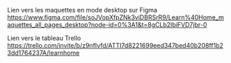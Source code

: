 Lien vers les maquettes en mode desktop sur Figma https://www.figma.com/file/soJVopXfpZNk3viDBRSrR9/Learn%40Home_maquettes_all_pages_desktop?node-id=0%3A1&t=8gCLb2IbiFVD7jbr-0

Lien vers le tableau Trello https://trello.com/invite/b/z9nfIvfd/ATTI7d8221699eed347bed40b208ff1b23dd1764237A/learnhome
